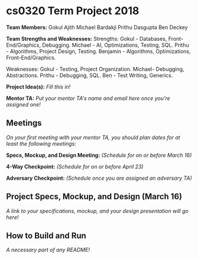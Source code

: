 # cs0320 Term Project 2018

**Team Members:** 
Gokul Ajith
Michael Bardakji
Prithu Dasgupta
Ben Deckey

**Team Strengths and Weaknesses:**
Strengths:
Gokul - Databases, Front-End/Graphics, Debugging.
Michael - AI, Optimizations, Testing, SQL.
Prithu - Algorithms, Project Design, Testing.
Benjamin - Algorithms, Optimizations, Front-End/Graphics.

Weaknesses:
Gokul - Testing, Project Organization.
Michael- Debugging, Abstractions.
Prithu - Debugging, SQL.
Ben - Test Writing, Generics.

**Project Idea(s):** _Fill this in!_

**Mentor TA:** _Put your mentor TA's name and email here once you're assigned one!_

## Meetings
_On your first meeting with your mentor TA, you should plan dates for at least the following meetings:_

**Specs, Mockup, and Design Meeting:** _(Schedule for on or before March 16)_

**4-Way Checkpoint:** _(Schedule for on or before April 23)_

**Adversary Checkpoint:** _(Schedule once you are assigned an adversary TA)_

## Project Specs, Mockup, and Design (March 16)
_A link to your specifications, mockup, and your design presentation will go here!_

## How to Build and Run
_A necessary part of any README!_
